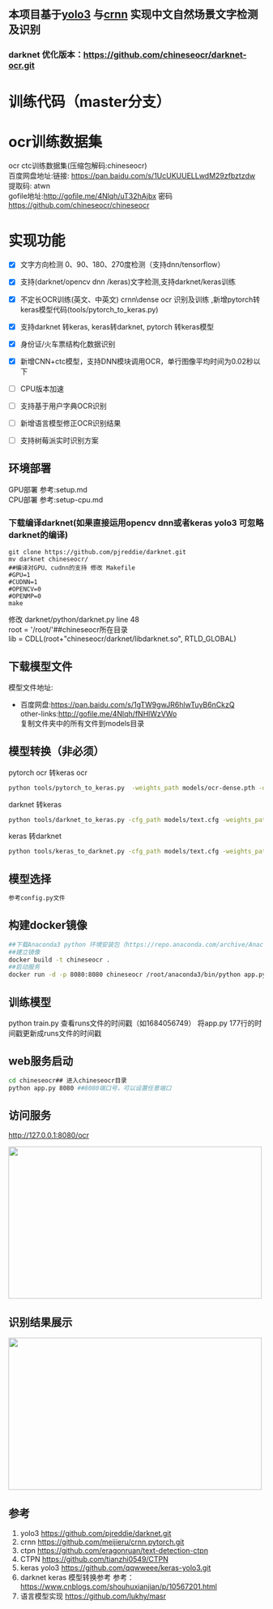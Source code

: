 ## 本项目基于[yolo3](https://github.com/pjreddie/darknet.git) 与[crnn](https://github.com/meijieru/crnn.pytorch.git)  实现中文自然场景文字检测及识别

###  darknet 优化版本：https://github.com/chineseocr/darknet-ocr.git 
# 训练代码（master分支）    

# ocr训练数据集     
ocr ctc训练数据集(压缩包解码:chineseocr)         
百度网盘地址:链接: https://pan.baidu.com/s/1UcUKUUELLwdM29zfbztzdw 提取码: atwn       
gofile地址:http://gofile.me/4Nlqh/uT32hAjbx   密码 https://github.com/chineseocr/chineseocr   
  
# 实现功能
- [x]  文字方向检测 0、90、180、270度检测（支持dnn/tensorflow） 
- [x]  支持(darknet/opencv dnn /keras)文字检测,支持darknet/keras训练
- [x]  不定长OCR训练(英文、中英文) crnn\dense ocr 识别及训练 ,新增pytorch转keras模型代码(tools/pytorch_to_keras.py)
- [x]  支持darknet 转keras, keras转darknet, pytorch 转keras模型
- [x]  身份证/火车票结构化数据识别 
- [x]  新增CNN+ctc模型，支持DNN模块调用OCR，单行图像平均时间为0.02秒以下     
- [ ]  CPU版本加速    
- [ ]  支持基于用户字典OCR识别    
- [ ]  新增语言模型修正OCR识别结果  
- [ ]  支持树莓派实时识别方案  
 

## 环境部署

GPU部署 参考:setup.md     
CPU部署 参考:setup-cpu.md   


### 下载编译darknet(如果直接运用opencv dnn或者keras yolo3 可忽略darknet的编译)  
```
git clone https://github.com/pjreddie/darknet.git 
mv darknet chineseocr/
##编译对GPU、cudnn的支持 修改 Makefile
#GPU=1
#CUDNN=1
#OPENCV=0
#OPENMP=0
make 
```

修改 darknet/python/darknet.py line 48    
root = '/root/'##chineseocr所在目录     
lib = CDLL(root+"chineseocr/darknet/libdarknet.so", RTLD_GLOBAL)    


## 下载模型文件   
模型文件地址:
* 百度网盘:https://pan.baidu.com/s/1gTW9gwJR6hlwTuyB6nCkzQ     
other-links:http://gofile.me/4Nlqh/fNHlWzVWo      
复制文件夹中的所有文件到models目录
   
## 模型转换（非必须）
pytorch ocr 转keras ocr     
``` Bash
python tools/pytorch_to_keras.py  -weights_path models/ocr-dense.pth -output_path models/ocr-dense-keras.h5
```
darknet 转keras     
``` Bash
python tools/darknet_to_keras.py -cfg_path models/text.cfg -weights_path models/text.weights -output_path models/text.h5
```
keras 转darknet      
``` Bash
python tools/keras_to_darknet.py -cfg_path models/text.cfg -weights_path models/text.h5 -output_path models/text.weights
```

## 模型选择  
``` Bash
参考config.py文件
```  

## 构建docker镜像 
``` Bash
##下载Anaconda3 python 环境安装包（https://repo.anaconda.com/archive/Anaconda3-2019.03-Linux-x86_64.sh） 放置在chineseocr目录下   
##建立镜像   
docker build -t chineseocr .   
##启动服务   
docker run -d -p 8080:8080 chineseocr /root/anaconda3/bin/python app.py

```
## 训练模型
python train.py
查看runs文件的时间戳（如1684056749）
将app.py 177行的时间戳更新成runs文件的时间戳


## web服务启动
``` Bash
cd chineseocr## 进入chineseocr目录
python app.py 8080 ##8080端口号，可以设置任意端口
```

## 访问服务
http://127.0.0.1:8080/ocr

<img width="500" height="300" src="https://github.com/chineseocr/chineseocr/blob/master/test/demo.png"/>



## 识别结果展示

<img width="500" height="300" src="https://github.com/Flora1003Xu/ocr_button/chineseocr/result.png"/>



## 参考
1. yolo3 https://github.com/pjreddie/darknet.git   
2. crnn  https://github.com/meijieru/crnn.pytorch.git              
3. ctpn  https://github.com/eragonruan/text-detection-ctpn    
4. CTPN  https://github.com/tianzhi0549/CTPN       
5. keras yolo3 https://github.com/qqwweee/keras-yolo3.git    
6. darknet keras 模型转换参考 参考：https://www.cnblogs.com/shouhuxianjian/p/10567201.html  
7. 语言模型实现 https://github.com/lukhy/masr

